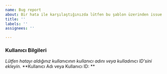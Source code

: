 ```yaml
---
name: Bug report
about: Bir hata ile karşılaştığınızda lütfen bu şablon üzerinden issue açınız!
title: ''
labels: ''
assignees: ''

---
```


### Kullanıcı Bilgileri
_Lütfen hatayı aldığınız kullanıcının kullanıcı adını veya kulladınıcı ID'sini ekleyin._
**Kullanıcı Adı veya Kullanıcı ID: **
